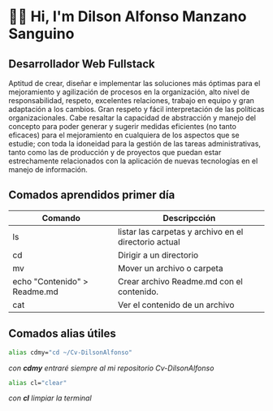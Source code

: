 # ✌🏻️ Hi, I'm Dilson Alfonso Manzano Sanguino

## Desarrollador Web Fullstack

Aptitud de crear, diseñar e implementar las soluciones más óptimas para el mejoramiento y agilización de procesos en la organización, alto nivel de responsabilidad, respeto, excelentes relaciones, trabajo en equipo y gran adaptación a los cambios. Gran respeto y fácil interpretación de las políticas organizacionales. Cabe resaltar la capacidad de abstracción y manejo del concepto para poder generar y sugerir medidas eficientes (no tanto eficaces) para el mejoramiento en cualquiera de los aspectos que se estudie; con toda la idoneidad para la gestión de las tareas administrativas, tanto como las de producción y de proyectos que puedan estar estrechamente relacionados con la aplicación de nuevas tecnologías en el manejo de información.

## Comados aprendidos primer día

|Comando       |Descripcción                                            |
|--------------|--------------------------------------------------------|
|ls            |listar las carpetas y archivo en el directorio actual   |
|cd            |Dirigir a un directorio                                 |
|mv            |Mover un archivo o carpeta                              |
|echo "Contenido" > Readme.md|Crear archivo Readme.md con el contenido. |
|cat           |Ver el contenido de un archivo                          |


## Comados alias útiles

```bash
alias cdmy="cd ~/Cv-DilsonAlfonso"
```
*con **cdmy** entraré siempre al mi repositorio Cv-DilsonAlfonso*
```bash
alias cl="clear"
```
*con **cl** limpiar la terminal*
